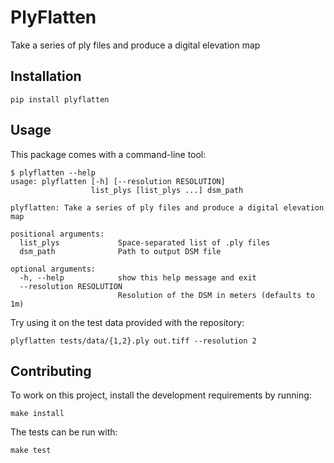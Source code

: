 # PlyFlatten

Take a series of ply files and produce a digital elevation map

## Installation

```
pip install plyflatten
```

## Usage

This package comes with a command-line tool:
```
$ plyflatten --help
usage: plyflatten [-h] [--resolution RESOLUTION]
                  list_plys [list_plys ...] dsm_path

plyflatten: Take a series of ply files and produce a digital elevation map

positional arguments:
  list_plys             Space-separated list of .ply files
  dsm_path              Path to output DSM file

optional arguments:
  -h, --help            show this help message and exit
  --resolution RESOLUTION
                        Resolution of the DSM in meters (defaults to 1m)
```

Try using it on the test data provided with the repository:
```
plyflatten tests/data/{1,2}.ply out.tiff --resolution 2
```

## Contributing

To work on this project, install the development requirements by running:
```
make install
```

The tests can be run with:
```
make test
```
